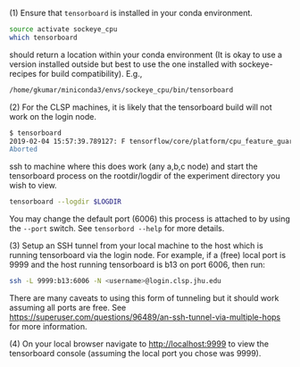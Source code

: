 (1) Ensure that ``tensorboard`` is installed in your conda environment.

```bash
source activate sockeye_cpu  
which tensorboard
```
should return a location within your conda environment (It is okay to use a version installed outside but best to use the one installed with sockeye-recipes for build compatibility). E.g.,

```bash
/home/gkumar/miniconda3/envs/sockeye_cpu/bin/tensorboard
```

(2) For the CLSP machines, it is likely that the tensorboard build will not work on the login node. 

```bash
$ tensorboard
2019-02-04 15:57:39.789127: F tensorflow/core/platform/cpu_feature_guard.cc:37] The TensorFlow library was compiled to use SSE4.1 instructions, but these aren't available on your machine.
Aborted
```

ssh to machine where this does work (any a,b,c node) and start the tensorboard process on the rootdir/logdir of the experiment directory you wish to view.

```bash
tensorboard --logdir $LOGDIR
```

You may change the default port (6006) this process is attached to by using the ``--port`` switch. See ``tensorbord --help`` for more details. 

(3) Setup an SSH tunnel from your local machine to the host which is running tensorboard via the login node.
For example, if a (free) local port is 9999 and the host running tensorboard is b13 on port 6006, then run:

```bash
ssh -L 9999:b13:6006 -N <username>@login.clsp.jhu.edu
```

There are many caveats to using this form of tunneling but it should work assuming all ports are free. See <https://superuser.com/questions/96489/an-ssh-tunnel-via-multiple-hops> for more information.

(4) On your local browser navigate to <http://localhost:9999> to view the tensorboard console (assuming the local port you chose was 9999). 